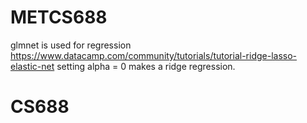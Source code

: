 # METCS688


glmnet is used for regression
https://www.datacamp.com/community/tutorials/tutorial-ridge-lasso-elastic-net
setting alpha = 0 makes a ridge regression.

# CS688

